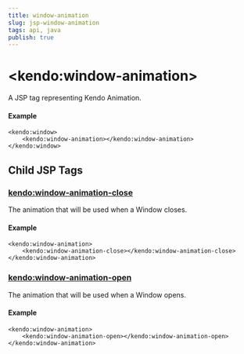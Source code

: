 ```yaml
---
title: window-animation
slug: jsp-window-animation
tags: api, java
publish: true
---
```


# \<kendo:window-animation\>
A JSP tag representing Kendo Animation.

#### Example
    <kendo:window>
        <kendo:window-animation></kendo:window-animation>
    </kendo:window>


## Child JSP Tags

### [kendo:window-animation-close](/api/wrappers/jsp/window/animation-close)

The animation that will be used when a Window closes.

#### Example

    <kendo:window-animation>
        <kendo:window-animation-close></kendo:window-animation-close>
    </kendo:window-animation>
 
### [kendo:window-animation-open](/api/wrappers/jsp/window/animation-open)

The animation that will be used when a Window opens.

#### Example

    <kendo:window-animation>
        <kendo:window-animation-open></kendo:window-animation-open>
    </kendo:window-animation>
 
